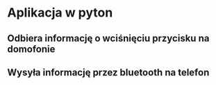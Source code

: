 # Aplikacja w pyton
## Odbiera informację o wciśnięciu przycisku na domofonie
## Wysyła informację przez bluetooth na telefon